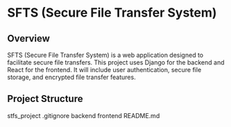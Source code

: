 # SFTS (Secure File Transfer System)

## Overview

SFTS (Secure File Transfer System) is a web application designed to facilitate secure file transfers. This project uses Django for the backend and React for the frontend. It will include user authentication, secure file storage, and encrypted file transfer features.

## Project Structure
stfs\_project
	.gitignore
	backend
	frontend
	README.md
	
	
